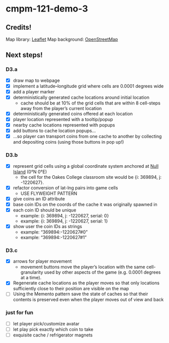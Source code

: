 # cmpm-121-demo-3

## Credits!
Map library: [Leaflet](https://leafletjs.com/)
Map background: [OpenStreetMap](http://www.openstreetmap.org/copyright)

## Next steps!

### D3.a
- [x] draw map to webpage
- [x] implement a latitude–longitude grid where cells are 0.0001 degrees wide
- [x] add a player marker
- [x] deterministically generated cache locations around initial location
    - cache should be at 10% of the grid cells that are within 8 cell-steps away from the player’s current location
- [x] deterministically generated coins offered at each location
- [x] player location represented with a tooltip/popup
- [x] nearby cache locations represented with popups
- [x] add buttons to cache location popups...
- [x] ...so player can transport coins from one cache to another by collecting and depositing coins (using those buttons in pop up!)

### D3.b
- [x] represent grid cells using a global coordinate system anchored at [Null Island](https://en.wikipedia.org/wiki/Null_Island) (0°N 0°E)
    - the cell for the Oakes College classroom site would be {i: 369894, j: -1220627}.
- [x] refactor conversion of lat-lng pairs into game cells
    - USE FLYWEIGHT PATTERN
- [x] give coins an ID attribute
- [x] base coin IDs on the coords of the cache it was originally spawned in
- [x] each coin ID should be unique
    - example: {i: 369894, j: -1220627, serial: 0}
    - example: {i: 369894, j: -1220627, serial: 1}
- [x] show user the coin IDs as strings
    - example: “369894:-1220627#0”
    - example: “369894:-1220627#1”

### D3.c
- [x] arrows for player movement
    - movement buttons move the player’s location with the same cell-granularity used by other aspects of the game (e.g. 0.0001 degrees at a time).
- [x] Regenerate cache locations as the player moves so that only locations sufficiently close to their position are visible on the map
- [ ] Using the Memento pattern save the state of caches so that their contents is preserved even when the player moves out of view and back

### just for fun
- [ ] let player pick/customize avatar 
- [ ] let play pick exactly which coin to take
- [ ] exquisite cache / refrigerator magnets